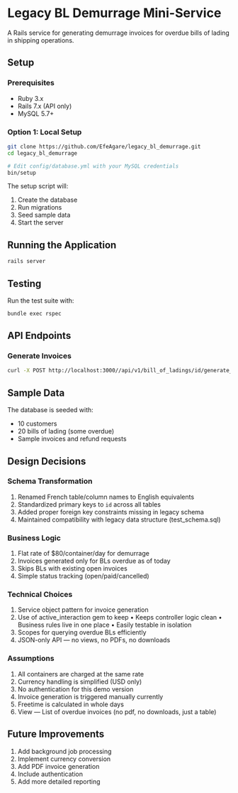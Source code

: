 # Legacy BL Demurrage Mini-Service

A Rails service for generating demurrage invoices for overdue bills of lading in shipping operations.

## Setup

### Prerequisites
- Ruby 3.x
- Rails 7.x (API only)
- MySQL 5.7+

### Option 1: Local Setup
```bash
git clone https://github.com/EfeAgare/legacy_bl_demurrage.git
cd legacy_bl_demurrage

# Edit config/database.yml with your MySQL credentials
bin/setup

```

The setup script will:
1. Create the database
2. Run migrations
3. Seed sample data
4. Start the server

## Running the Application
```bash
rails server
```

## Testing
Run the test suite with:
```bash
bundle exec rspec
```

## API Endpoints

### Generate Invoices
```bash
curl -X POST http://localhost:3000//api/v1/bill_of_ladings/id/generate_invoice
```

## Sample Data
The database is seeded with:
- 10 customers
- 20 bills of lading (some overdue)
- Sample invoices and refund requests

## Design Decisions

### Schema Transformation
1. Renamed French table/column names to English equivalents
2. Standardized primary keys to `id` across all tables
3. Added proper foreign key constraints missing in legacy schema
4. Maintained compatibility with legacy data structure (test_schema.sql)

### Business Logic
1. Flat rate of $80/container/day for demurrage
2. Invoices generated only for BLs overdue as of today
3. Skips BLs with existing open invoices
4. Simple status tracking (open/paid/cancelled)

### Technical Choices
1. Service object pattern for invoice generation
2. Use of active_interaction gem to keep
	•	Keeps controller logic clean
	•	Business rules live in one place
	•	Easily testable in isolation
3. Scopes for querying overdue BLs efficiently
4. JSON-only API — no views, no PDFs, no downloads

### Assumptions
1. All containers are charged at the same rate
2. Currency handling is simplified (USD only)
3. No authentication for this demo version
4. Invoice generation is triggered manually currently
5. Freetime is calculated in whole days
6. View — List of overdue invoices (no pdf, no downloads, just a table)

## Future Improvements
1. Add background job processing
2. Implement currency conversion
3. Add PDF invoice generation
4. Include authentication
5. Add more detailed reporting
